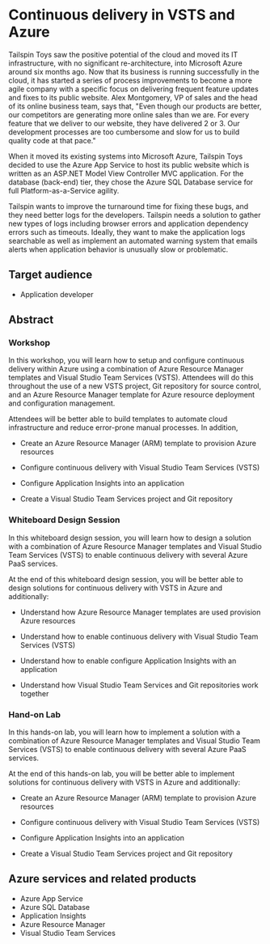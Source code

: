 # Continuous delivery in VSTS and Azure

Tailspin Toys saw the positive potential of the cloud and moved its IT infrastructure, with no significant re-architecture, into Microsoft Azure around six months ago. Now that its business is running successfully in the cloud, it has started a series of process improvements to become a more agile company with a specific focus on delivering frequent feature updates and fixes to its public website. Alex Montgomery, VP of sales and the head of its online business team, says that, "Even though our products are better, our competitors are generating more online sales than we are. For every feature that we deliver to our website, they have delivered 2 or 3. Our development processes are too cumbersome and slow for us to build quality code at that pace."

When it moved its existing systems into Microsoft Azure, Tailspin Toys decided to use the Azure App Service to host its public website which is written as an ASP.NET Model View Controller MVC application. For the database (back-end) tier, they chose the Azure SQL Database service for full Platform-as-a-Service agility.

Tailspin wants to improve the turnaround time for fixing these bugs, and they need better logs for the developers. Tailspin needs a solution to gather new types of logs including browser errors and application dependency errors such as timeouts. Ideally, they want to make the application logs searchable as well as implement an automated warning system that emails alerts when application behavior is unusually slow or problematic.

## Target audience

- Application developer

## Abstract

### Workshop

In this workshop, you will learn how to setup and configure continuous delivery within Azure using a combination of Azure Resource Manager templates and Visual Studio Team Services (VSTS). Attendees will do this throughout the use of a new VSTS project, Git repository for source control, and an Azure Resource Manager template for Azure resource deployment and configuration management.

Attendees will be better able to build templates to automate cloud infrastructure and reduce error-prone manual processes. In addition,

-   Create an Azure Resource Manager (ARM) template to provision Azure resources

-   Configure continuous delivery with Visual Studio Team Services (VSTS)

-   Configure Application Insights into an application

-   Create a Visual Studio Team Services project and Git repository


### Whiteboard Design Session
In this whiteboard design session, you will learn how to design a solution with a combination of Azure Resource Manager templates and Visual Studio Team Services (VSTS) to enable continuous delivery with several Azure PaaS services. 

At the end of this whiteboard design session, you will be better able to design solutions for continuous delivery with VSTS in Azure and additionally: 

-   Understand how Azure Resource Manager templates are used provision Azure resources

-   Understand how to enable continuous delivery with Visual Studio Team Services (VSTS)

-   Understand how to enable configure Application Insights with an application

-   Understand how Visual Studio Team Services and Git repositories work together 


### Hand-on Lab
In this hands-on lab, you will learn how to implement a solution with a combination of Azure Resource Manager templates and Visual Studio Team Services (VSTS) to enable continuous delivery with several Azure PaaS services. 

At the end of this hands-on lab, you will be better able to implement solutions for continuous delivery with VSTS in Azure and additionally: 

-   Create an Azure Resource Manager (ARM) template to provision Azure resources

-   Configure continuous delivery with Visual Studio Team Services (VSTS)

-   Configure Application Insights into an application

-   Create a Visual Studio Team Services project and Git repository



## Azure services and related products
- Azure App Service 
- Azure SQL Database
- Application Insights
- Azure Resource Manager
- Visual Studio Team Services 


